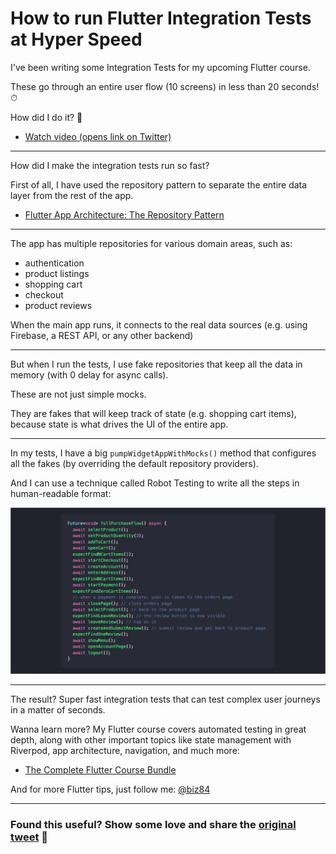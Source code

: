 # How to run Flutter Integration Tests at Hyper Speed

I've been writing some Integration Tests for my upcoming Flutter course.

These go through an entire user flow (10 screens) in less than 20 seconds! ⏱

How did I do it? 🧵

- [Watch video (opens link on Twitter)](https://twitter.com/biz84/status/1488529134431186946)

---

How did I make the integration tests run so fast?

First of all, I have used the repository pattern to separate the entire data layer from the rest of the app.

- [Flutter App Architecture: The Repository Pattern](https://codewithandrea.com/articles/flutter-repository-pattern/)

---

The app has multiple repositories for various domain areas, such as:

- authentication
- product listings
- shopping cart
- checkout
- product reviews

When the main app runs, it connects to the real data sources (e.g. using Firebase, a REST API, or any other backend)

---

But when I run the tests, I use fake repositories that keep all the data in memory (with 0 delay for async calls).

These are not just simple mocks.

They are fakes that will keep track of state (e.g. shopping cart items), because state is what drives the UI of the entire app.

---

In my tests, I have a big `pumpWidgetAppWithMocks()` method that configures all the fakes (by overriding the default repository providers).

And I can use a technique called Robot Testing to write all the steps in human-readable format:

![](025-full-purchase-flow.png)

---

The result? Super fast integration tests that can test complex user journeys in a matter of seconds.

Wanna learn more? My Flutter course covers automated testing in great depth, along with other important topics like state management with Riverpod, app architecture, navigation, and much more:

 - [The Complete Flutter Course Bundle](https://codewithandrea.com/courses/complete-flutter-bundle/)

And for more Flutter tips, just follow me: [@biz84](https://twitter.com/biz84)

---

### Found this useful? Show some love and share the [original tweet](https://twitter.com/biz84/status/1488529134431186946) 🙏

